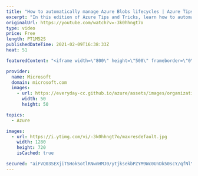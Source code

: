 ```yaml
---
title: "How to automatically manage Azure Blobs lifecycles | Azure Tips and Tricks"
excerpt: "In this edition of Azure Tips and Tricks, learn how to automatically manage Microsoft Azure Blobs lifecycles.   For more tips and tricks, visit: https://aka.ms/azuretipsandtricks  Get started with 12 months of free services and $200 USD in credit. Create your free account today with Microsoft Azure:"
originalUrl: https://youtube.com/watch?v=-3k0hhngt7o
type: video
price: Free
length: PT1M52S
publishedDateTime: 2021-02-09T16:38:33Z
heat: 51

featuredContent: "<iframe width=\"800\" height=\"500\" frameborder=\"0\" src=\"https://www.youtube.com/embed/-3k0hhngt7o\" allow=\"accelerometer; autoplay; encrypted-media; gyroscope; picture-in-picture\" allowfullscreen></iframe>"

provider:
  name: Microsoft
  domain: microsoft.com
  images:
    - url: https://everyday-cc.github.io/azure/assets/images/organizations/microsoft.com-50x50.jpg
      width: 50
      height: 50

topics:
  - Azure

images:
  - url: https://i.ytimg.com/vi/-3k0hhngt7o/maxresdefault.jpg
    width: 1280
    height: 720
    isCached: true

secured: "aiFVQ03SEXjiTSHokSotlRNwnHMJ0/ytjksekbPZYM9Wc0UnDk50scY/qfNlYHL9P7OZrXhHeS/l4HmEX5ZZWeSAeLBwJO0VsY5LUFfxmbRg5jyGzhcJmhpb3sSQKQ9OCNttK7gTLiPGLdsE+G+fun7nKqKC9e1PW5EVE3JjdG4VHbTteFFsgVMceAPGSCuUoht19hIGfg2cNRbzVJEEqqmkeQGzKVyEzjJ/ClpWiQMuYtTOcutUIy43LkcjQqkTn1i5+bYFWTCJfagt7NWAlnty/EN8+UqXoRdcXxKLFrklPBVCxnC64iA0bS4U9+mrFQATCuPXZ1w58wUmmLt7a+vqvxD67emySg4PzrzU5t1k1kyDl9fopWdiHwuQTHrmZGc5FNqYUuL46M/F4SGjhBcRGGXyhEJynpES7qqzzOI=;uBvWGJ59fax1mdC91b0h/g=="
---
```


